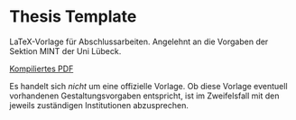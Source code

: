 # Thesis Template

LaTeX-Vorlage für Abschlussarbeiten. Angelehnt an die Vorgaben der Sektion MINT der Uni Lübeck.

[Kompiliertes PDF](https://malteschmitz.github.io/latex-thesis/thesis.pdf)

Es handelt sich _nicht_ um eine offizielle Vorlage. Ob diese Vorlage eventuell vorhandenen Gestaltungsvorgaben entspricht, ist im Zweifelsfall mit den jeweils zuständigen Institutionen abzusprechen.
